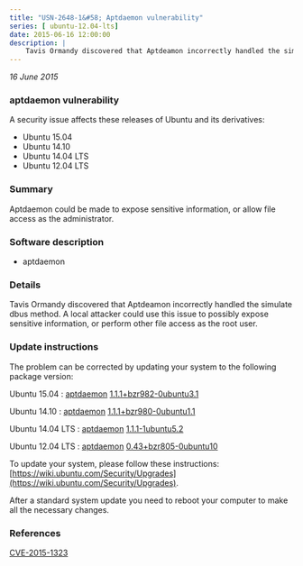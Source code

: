 ```yaml
---
title: "USN-2648-1&#58; Aptdaemon vulnerability"
series: [ ubuntu-12.04-lts]
date: 2015-06-16 12:00:00
description: |
    Tavis Ormandy discovered that Aptdeamon incorrectly handled the simulate dbus method. A local attacker could use this issue to possibly expose sensitive information, or perform other file access as the root user. 
--- 
```

 
 

*16 June 2015*

### aptdaemon vulnerability

A security issue affects these releases of Ubuntu and its derivatives:

* Ubuntu 15.04
* Ubuntu 14.10
* Ubuntu 14.04 LTS
* Ubuntu 12.04 LTS

### Summary

Aptdaemon could be made to expose sensitive information, or allow file access as the administrator.

### Software description

* aptdaemon 

### Details

Tavis Ormandy discovered that Aptdeamon incorrectly handled the simulate dbus method. A local attacker could use this issue to possibly expose sensitive information, or perform other file access as the root user. 

### Update instructions

The problem can be corrected by updating your system to the following package version:

Ubuntu 15.04
 : [aptdaemon](https://launchpad.net/ubuntu/+source/aptdaemon) <span> [1.1.1+bzr982-0ubuntu3.1](https://launchpad.net/ubuntu/+source/aptdaemon/1.1.1+bzr982-0ubuntu3.1) </span> 

Ubuntu 14.10
 : [aptdaemon](https://launchpad.net/ubuntu/+source/aptdaemon) <span> [1.1.1+bzr980-0ubuntu1.1](https://launchpad.net/ubuntu/+source/aptdaemon/1.1.1+bzr980-0ubuntu1.1) </span> 

Ubuntu 14.04 LTS
 : [aptdaemon](https://launchpad.net/ubuntu/+source/aptdaemon) <span> [1.1.1-1ubuntu5.2](https://launchpad.net/ubuntu/+source/aptdaemon/1.1.1-1ubuntu5.2) </span> 

Ubuntu 12.04 LTS
 : [aptdaemon](https://launchpad.net/ubuntu/+source/aptdaemon) <span> [0.43+bzr805-0ubuntu10](https://launchpad.net/ubuntu/+source/aptdaemon/0.43+bzr805-0ubuntu10) </span> 

To update your system, please follow these instructions: [https://wiki.ubuntu.com/Security/Upgrades](https://wiki.ubuntu.com/Security/Upgrades).

After a standard system update you need to reboot your computer to make all the necessary changes. 

### References

 
 [CVE-2015-1323](http://people.ubuntu.com/~ubuntu-security/cve/CVE-2015-1323)
 

